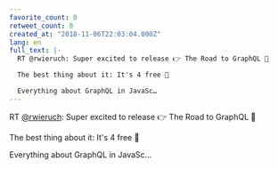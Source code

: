 ```yaml
---
favorite_count: 0
retweet_count: 0
created_at: "2018-11-06T22:03:04.000Z"
lang: en
full_text: |-
  RT @rwieruch: Super excited to release 👉 The Road to GraphQL 🎉

  The best thing about it: It's 4 free 🌟 

  Everything about GraphQL in JavaSc…
---
```


RT [@rwieruch](https://twitter.com/rwieruch): Super excited to release 👉 The
Road to GraphQL 🎉

The best thing about it: It's 4 free 🌟

Everything about GraphQL in JavaSc…
